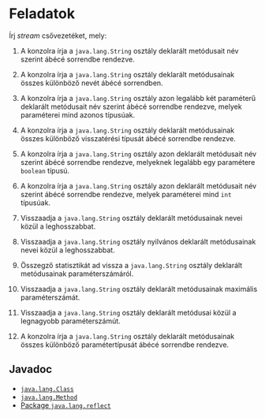 Feladatok
=========

Írj _stream_ csővezetéket, mely:

1. A konzolra írja a `java.lang.String` osztály deklarált metódusait név szerint ábécé sorrendbe rendezve.

1. A konzolra írja a `java.lang.String` osztály deklarált metódusainak összes különböző nevét ábécé sorrendben.

1. A konzolra írja a `java.lang.String` osztály azon legalább két paraméterű deklarált metódusait név szerint ábécé sorrendbe rendezve, melyek paraméterei mind azonos típusúak.

1. A konzolra írja a `java.lang.String` osztály deklarált metódusainak összes különböző visszatérési típusát ábécé sorrendbe rendezve.

1. A konzolra írja a `java.lang.String` osztály azon deklarált metódusait név szerint ábécé sorrendbe rendezve, melyeknek legalább egy paramétere `boolean` típusú.

1. A konzolra írja a `java.lang.String` osztály azon deklarált metódusait név szerint ábécé sorrendbe rendezve, melyek paraméterei mind `int` típusúak.

1. Visszaadja a `java.lang.String` osztály deklarált metódusainak nevei közül a leghosszabbat.

1. Visszaadja a `java.lang.String` osztály nyilvános deklarált metódusainak nevei közül a leghosszabbat.

1. Összegző statisztikát ad vissza a `java.lang.String` osztály deklarált metódusainak paraméterszámáról.

1. Visszaadja a `java.lang.String` osztály deklarált metódusainak maximális paraméterszámát.

1. Visszaadja a `java.lang.String` osztály deklarált metódusai közül a legnagyobb paraméterszámút.

1. A konzolra írja a `java.lang.String` osztály deklarált metódusainak összes különböző paramétertípusát ábécé sorrendbe rendezve.

## Javadoc

* [`java.lang.Class`](https://docs.oracle.com/en/java/javase/11/docs/api/java.base/java/lang/Class.html)
* [`java.lang.Method`](https://docs.oracle.com/en/java/javase/11/docs/api/java.base/java/lang/reflect/Method.html)
* [Package `java.lang.reflect`](https://docs.oracle.com/en/java/javase/11/docs/api/java.base/java/lang/reflect/package-summary.html)